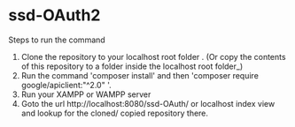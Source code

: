 # ssd-OAuth2

Steps to run the command
1. Clone the repository to your localhost root folder . (Or copy the contents of this repository to a folder inside the localhost root folder_)
2. Run the command 'composer install' and then 'composer require google/apiclient:"^2.0" '.
3. Run your XAMPP or WAMPP server
4. Goto the url http://localhost:8080/ssd-OAuth/  or localhost index view and lookup for the cloned/ copied repository there. 